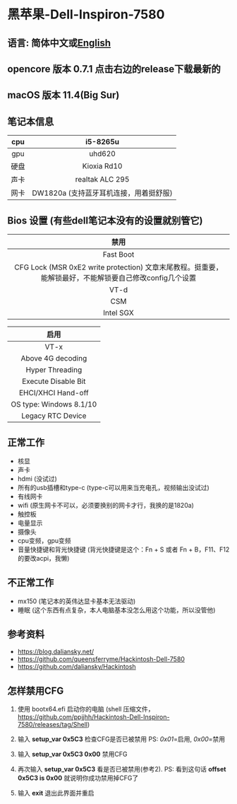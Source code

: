 # 黑苹果-Dell-Inspiron-7580

## 语言: 简体中文或[English](README_en.md)

## opencore 版本 0.7.1 点击右边的release下载最新的

## macOS 版本 11.4(Big Sur)

## 笔记本信息

|    cpu    |    i5-8265u     |
| :-------: | :-------------: |
|    gpu    |     uhd620      |
| 硬盘 | Kioxia Rd10 |
|   声卡   | realtak ALC 295 |
|  网卡  |     DW1820a (支持蓝牙耳机连接，用着挺舒服)     |

## Bios 设置 (有些dell笔记本没有的设置就别管它)

|               禁用                |
| :----------------------------------: |
|              Fast Boot               |
| CFG Lock (MSR 0xE2 write protection) 文章末尾教程。挺重要，能解锁最好，不能解锁要自己修改config几个设置 |
|                 VT-d                 |
|                 CSM                  |
|              Intel SGX               |

|         启用          |
| :---------------------: |
|          VT-x           |
|    Above 4G decoding    |
|     Hyper Threading     |
|   Execute Disable Bit   |
|   EHCI/XHCI Hand-off    |
| OS type: Windows 8.1/10 |
|    Legacy RTC Device    |

## 正常工作

* 核显
* 声卡
* hdmi (没试过)
* 所有的usb插槽和type-c  (type-c可以用来当充电孔，视频输出没试过)
* 有线网卡 
* wifi (原生网卡不可以，必须要换别的网卡才行，我换的是1820a)
* 触控板
* 电量显示
* 摄像头
* cpu变频，gpu变频
* 音量快捷键和背光快捷键 (背光快捷键是这个：Fn + S 或者 Fn + B，F11、F12的要改acpi，我懒)

## 不正常工作
* mx150 (笔记本的英伟达显卡基本无法驱动)
* 睡眠 (这个东西有点复杂，本人电脑基本没怎么用这个功能，所以没管他) 

## 参考资料
* https://blog.daliansky.net/ 
* https://github.com/queensferryme/Hackintosh-Dell-7580
* https://github.com/daliansky/Hackintosh

## 怎样禁用CFG

1. 使用 bootx64.efi 启动你的电脑  (shell 压缩文件，https://github.com/ppjjhh/Hackintosh-Dell-Inspiron-7580/releases/tag/Shell)

2. 输入 **setup_var 0x5C3** 检查CFG是否已被禁用 PS:  *0x01*=启用, *0x00*=禁用

3. 输入 **setup_var 0x5C3 0x00** 禁用CFG

4. 再次输入 **setup_var 0x5C3** 看是否已被禁用(参考2).  PS: 看到这句话 **offset 0x5C3 is 0x00** 就说明你成功禁用掉CFG了

5. 输入 **exit** 退出此界面并重启


​     
